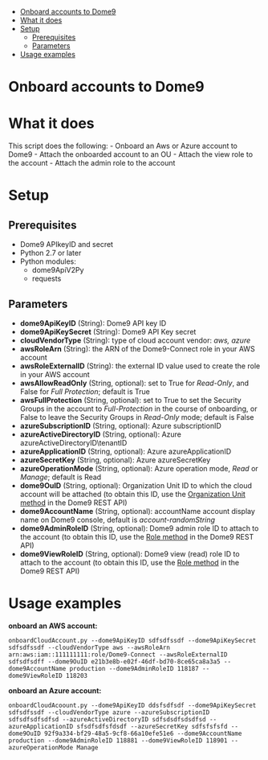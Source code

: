   - [Onboard accounts to Dome9](#onboard-accounts-to-dome9)
  - [What it does](#what-it-does)
  - [Setup](#setup)
      - [Prerequisites](#prerequisites)
      - [Parameters](#parameters)
  - [Usage examples](#usage-examples)

# Onboard accounts to Dome9

# What it does

This script does the following: - Onboard an Aws or Azure account to
Dome9 - Attach the onboarded account to an OU - Attach the view role to
the account - Attach the admin role to the account

# Setup

## Prerequisites

  - Dome9 APIkeyID and secret
  - Python 2.7 or later
  - Python modules:
      - dome9ApiV2Py
      - requests

## Parameters

  - **dome9ApiKeyID** (String): Dome9 API key ID
  - **dome9ApiKeySecret** (String): Dome9 API Key secret
  - **cloudVendorType** (String): type of cloud account vendor: *aws,
    azure*
  - **awsRoleArn** (String): the ARN of the Dome9-Connect role in your
    AWS account
  - **awsRoleExternalID** (String): the external ID value used to create
    the role in your AWS account
  - **awsAllowReadOnly** (String, optional): set to True for
    *Read-Only*, and False for *Full Protection*; default is True
  - **awsFullProtection** (String, optional): set to True to set the
    Security Groups in the account to *Full-Protection* in the course of
    onboarding, or False to leave the Security Groups in *Read-Only*
    mode; default is False
  - **azureSubscriptionID** (String, optional): Azure subscriptionID
  - **azureActiveDirectoryID** (String, optional): Azure
    azureActiveDirectoryID\\tenantID
  - **azureApplicationID** (String, optional): Azure azureApplicationID
  - **azureSecretKey** (String, optional): Azure azureSecretKey
  - **azureOperationMode** (String, optional): Azure operation mode,
    *Read* or *Manage*; default is Read
  - **dome9OuID** (String, optional): Organization Unit ID to which the
    cloud account will be attached (to obtain this ID, use the
    [Organization Unit
    method](https://api-v2-docs.dome9.com/#Dome9-API-OrganizationalUnit)
    in the Dome9 REST API)
  - **dome9AccountName** (String, optional): accountName account display
    name on Dome9 console, default is *account-randomString*
  - **dome9AdminRoleID** (String, optional): Dome9 admin role ID to
    attach to the account (to obtain this ID, use the [Role
    method](https://api-v2-docs.dome9.com/#Dome9-API-Role) in the Dome9
    REST API)
  - **dome9ViewRoleID** (String, optional): Dome9 view (read) role ID to
    attach to the account (to obtain this ID, use the [Role
    method](https://api-v2-docs.dome9.com/#Dome9-API-Role) in the Dome9
    REST API)

# Usage examples

**onboard an AWS account:**

`onboardCloudAccount.py --dome9ApiKeyID sdfsdfssdf --dome9ApiKeySecret
sdfsdfssdf --cloudVendorType aws --awsRoleArn
arn:aws:iam::111111111:role/Dome9-Connect --awsRoleExternalID sdfsdfsdff
--dome9OuID e21b3e8b-e02f-46df-bd70-8ce65ca8a3a5 --dome9AccountName
production --dome9AdminRoleID 118187 --dome9ViewRoleID 118203`

**onboard an Azure account:**

`onboardCloudAcoount.py --dome9ApiKeyID ddsfsdfsdf --dome9ApiKeySecret
sdfsdfssdf --cloudVendorType azure --azureSubscriptionID sdfsdfsdfsdfsd
--azureActiveDirectoryID sdfsdsdfsdsdfsd --azureApplicationID
sfsdfsdfsfdsdf --azureSecretKey sdfsfsfsfd
--dome9OuID 92f9a334-bf29-48a5-9cf8-66a10efe51e6 --dome9AccountName
production --dome9AdminRoleID 118881 --dome9ViewRoleID 118901
--azureOperationMode Manage`
